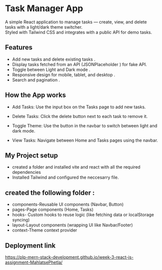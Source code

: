 
# Task Manager App

A simple React application to manage tasks — create, view, and delete tasks with a light/dark theme switcher.  
Styled with Tailwind CSS and integrates with a public API for demo tasks.


## Features

- Add new tasks and delete existing tasks . 
- Display tasks fetched from an API (JSONPlaceholder ) for fake API. 
- Toggle between Light and Dark mode  .
- Responsive design for mobile, tablet, and desktop  .
- Search and pagination .

## How the App works

- Add Tasks: Use the input box on the Tasks page to add new tasks.

- Delete Tasks: Click the delete button next to each task to remove it.

- Toggle Theme: Use the button in the navbar to switch between light and dark mode.

- View Tasks: Navigate between Home and Tasks pages using the navbar.

## My Project setup
- created a folder and installed vite and react with all the required dependencies
- Installed Tailwind and configured the neccesarry file.

## created  the following folder :
- components-Reusable UI components (Navbar, Button)
- pages-Page components (Home, Tasks)
- hooks- Custom hooks to reuse logic (like fetching data or localStorage syncing)
- layout-Layout components (wrapping UI like Navbar/Footer)
 - context-Theme context provider

## Deployment link
https://plp-mern-stack-development.github.io/week-3-react-js-assignment-MahlatsePhetla/

